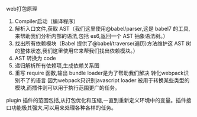 web打包原理
1. Compiler启动（编译程序）
2. 解析入口文件,获取 AST（我们这里使用@babel/parser,这是 babel7 的工具,来帮助我们分析内部的语法,包括 es6,返回一个 AST 抽象语法树。）
3. 找出所有依赖模块（Babel 提供了@babel/traverse(遍历)方法维护这 AST 树的整体状态,我们这里使用它来帮我们找出依赖模块。）
4. AST 转换为 code
5. 递归解析所有依赖项,生成依赖关系图
6. 重写 require 函数,输出 bundle
loader是为了帮助我们解决 转化webpack识别不了的语言 因为webpack只识别javascript
loader 被用于转换某些类型的模块,而插件则可以用于执行范围更广的任务。

plugin
插件的范围包括,从打包优化和压缩,一直到重新定义环境中的变量。插件接口功能极其强大,可以用来处理各种各样的任务。

